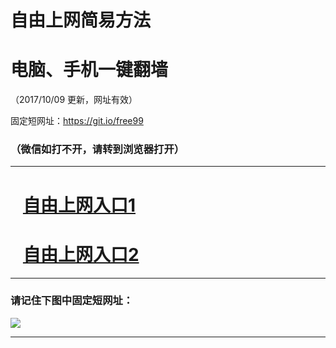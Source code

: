 ﻿# 自由上网简易方法

# 电脑、手机一键翻墙

（2017/10/09 更新，网址有效）

固定短网址：https://git.io/free99

### （微信如打不开，请转到浏览器打开）


***





# &nbsp;&nbsp; <a href="http://ft584014308.fwq-tz-1001.info/fwqtz01.html?t=10090013332 " target="_blank">自由上网入口1</a>
# &nbsp;&nbsp; <a href="http://ft930413259.fwq-tz-1002.info/fwqtz02.html?t=10090014323 " target="_blank">自由上网入口2</a>
***

### 请记住下图中固定短网址：

<img src="https://s3-us-west-2.amazonaws.com/fwq-1001/yjfq-20170905okok.png" /> 


***

